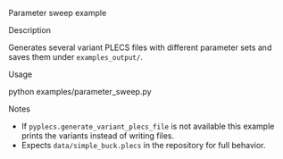 Parameter sweep example

Description

Generates several variant PLECS files with different parameter sets and saves them under `examples_output/`.

Usage

python examples/parameter_sweep.py

Notes

- If `pyplecs.generate_variant_plecs_file` is not available this example prints the variants instead of writing files.
- Expects `data/simple_buck.plecs` in the repository for full behavior.
